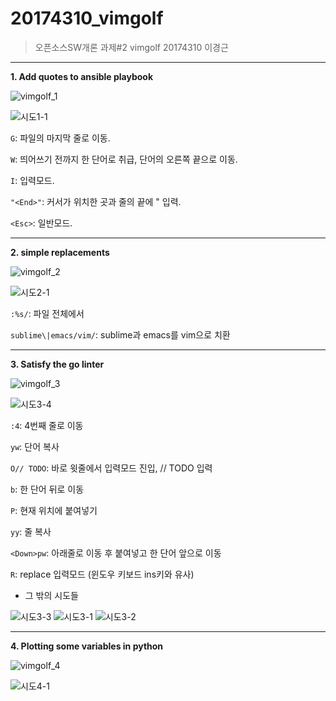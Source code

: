 # 20174310_vimgolf

> 오픈소스SW개론 과제#2 vimgolf 20174310 이경근

 ---

**1. Add quotes to ansible playbook**

![vimgolf_1](https://user-images.githubusercontent.com/38202602/144698504-db5f85c5-c71b-429f-bb40-c29e0a23d2c5.gif)

![시도1-1](https://user-images.githubusercontent.com/38202602/144698613-fde7d753-cd9e-4a3f-8424-80a8a4eccad1.JPG)

`G`: 파일의 마지막 줄로 이동.

`W`: 띄어쓰기 전까지 한 단어로 취급, 단어의 오른쪽 끝으로 이동.

`I`: 입력모드.

`"<End>"`: 커서가 위치한 곳과 줄의 끝에 " 입력.

`<Esc>`: 일반모드.

---

**2. simple replacements**

![vimgolf_2](https://user-images.githubusercontent.com/38202602/144698942-1856d8f5-76ae-4052-b726-ea482b805cc4.gif)

![시도2-1](https://user-images.githubusercontent.com/38202602/144699044-0825b647-d2ac-4183-8bda-d78bea68b612.JPG)

`:%s/`: 파일 전체에서

`sublime\|emacs/vim/`: sublime과 emacs를 vim으로 치환

---

**3. Satisfy the go linter**

![vimgolf_3](https://user-images.githubusercontent.com/38202602/144699638-dfa8f3aa-39e0-4200-a42a-a0ef676e2a73.gif)

![시도3-4](https://user-images.githubusercontent.com/38202602/144699627-41df5b0a-f189-46a2-bae1-2ae9baff89ed.JPG)

`:4`: 4번째 줄로 이동

`yw`: 단어 복사

`O// TODO`: 바로 윗줄에서 입력모드 진입, // TODO 입력

`b`: 한 단어 뒤로 이동

`P`: 현재 위치에 붙여넣기

`yy`: 줄 복사

`<Down>pw`: 아래줄로 이동 후 붙여넣고 한 단어 앞으로 이동

`R`: replace 입력모드 (윈도우 키보드 ins키와 유사)

+ 그 밖의 시도들

![시도3-3](https://user-images.githubusercontent.com/38202602/144699939-8a5249fe-6ba7-4ba8-a19d-979e25e86556.JPG)
![시도3-1](https://user-images.githubusercontent.com/38202602/144699940-50764003-3876-4bf0-929e-6d97ff2a86c5.JPG)
![시도3-2](https://user-images.githubusercontent.com/38202602/144699941-59f7bffd-1864-4bc7-85cc-a1db069cae00.JPG)

---

**4. Plotting some variables in python**

![vimgolf_4](https://user-images.githubusercontent.com/38202602/144699951-862cf289-45bb-488f-9f06-9c4c76706ac3.gif)

![시도4-1](https://user-images.githubusercontent.com/38202602/144699952-d383af3d-337e-4562-9831-aaf8a5e269a9.JPG)

